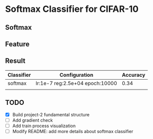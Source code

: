 # Softmax Classifier for CIFAR-10

## Softmax

## Feature

## Result

| Classifier | Configuration                   | Accuracy |
| ---------- | ------------------------------- | -------- |
| softmax    | lr:1e-7 reg:2.5e+04 epoch:10000 | 0.34     |
|            |                                 |          |

## TODO

- [x] Build project-2 fundamental structure
- [ ] Add gradient check
- [ ] Add train process visualization
- [ ] Modify README: add more details about softmax classifier
